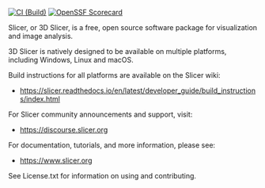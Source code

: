 [![CI (Build)](https://github.com/Slicer/Slicer/actions/workflows/ci.yml/badge.svg)](https://github.com/Slicer/Slicer/actions/workflows/ci.yml)
[![OpenSSF Scorecard](https://api.securityscorecards.dev/projects/github.com/Slicer/Slicer/badge)](https://securityscorecards.dev/viewer/?uri=github.com/Slicer/Slicer)

Slicer, or 3D Slicer, is a free, open source software package for visualization and
image analysis.

3D Slicer is natively designed to be available on multiple platforms,
including Windows, Linux and macOS.

Build instructions for all platforms are available on the Slicer wiki:
- https://slicer.readthedocs.io/en/latest/developer_guide/build_instructions/index.html

For Slicer community announcements and support, visit:
- https://discourse.slicer.org

For documentation, tutorials, and more information, please see:
- https://www.slicer.org

See License.txt for information on using and contributing.
